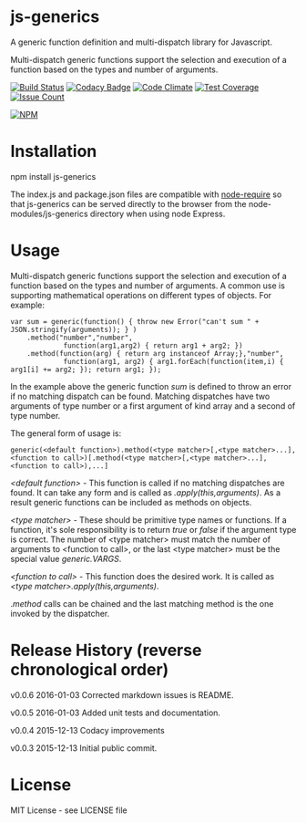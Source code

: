 # js-generics
A generic function definition and multi-dispatch library for Javascript.

Multi-dispatch generic functions support the selection and execution of a function based on the types and number of arguments.


[![Build Status](https://travis-ci.org/anywhichway/js-generics.svg)](https://travis-ci.org/anywhichway/js-generics)
[![Codacy Badge](https://api.codacy.com/project/badge/grade/9fa47bc000d84db4b1336fc61e38fb58)](https://www.codacy.com/app/syblackwell/js-generics)
[![Code Climate](https://codeclimate.com/github/anywhichway/js-generics/badges/gpa.svg)](https://codeclimate.com/github/anywhichway/js-generics)
[![Test Coverage](https://codeclimate.com/github/anywhichway/js-generics/badges/coverage.svg)](https://codeclimate.com/github/anywhichway/js-generics/coverage)
[![Issue Count](https://codeclimate.com/github/anywhichway/js-generics/badges/issue_count.svg)](https://codeclimate.com/github/anywhichway/js-generics)

[![NPM](https://nodei.co/npm/jovial.png?downloads=true&downloadRank=true&stars=true)](https://nodei.co/npm/<js-generics>/)


# Installation

npm install js-generics

The index.js and package.json files are compatible with [node-require](http://www.github.com/anywhichway/joqular) so that js-generics can be served directly to the browser from the node-modules/js-generics directory when using node Express.

# Usage

Multi-dispatch generic functions support the selection and execution of a function based on the types and number of arguments. A common use is supporting mathematical operations on different types of objects. For example:

```
var sum = generic(function() { throw new Error("can't sum " + JSON.stringify(arguments)); } )
	.method("number","number",
			 function(arg1,arg2) { return arg1 + arg2; })
	.method(function(arg) { return arg instanceof Array;},"number",
			 function(arg1, arg2) { arg1.forEach(function(item,i) { arg1[i] += arg2; }); return arg1; });
```

In the example above the generic function *sum* is defined to throw an error if no matching dispatch can be found. Matching dispatches have two arguments of type number or a first argument of kind array and a second of type number.

The general form of usage is:

```
generic(<default function>).method(<type matcher>[,<type matcher>...],<function to call>)[.method(<type matcher>[,<type matcher>...],<function to call>),...]
```

*\<default function\>* - This function is called if no matching dispatches are found. It can take any form and is called as *<default function>.apply(this,arguments)*. As a result generic functions can be included as methods on objects.

*\<type matcher\>* - These should be primitive type names or functions. If a function, it's sole responsibility is to return *true* or *false* if the argument type is correct. The number of \<type matcher\> must match the number of arguments to \<function to call\>, or the last \<type matcher\> must be the special value *generic.VARGS*.

*\<function to call\>* - This function does the desired work. It is called as *\<type matcher\>.apply(this,arguments)*.

.*method* calls can be chained and the last matching method is the one invoked by the dispatcher.

# Release History (reverse chronological order)

v0.0.6 2016-01-03 Corrected markdown issues is README.

v0.0.5 2016-01-03 Added unit tests and documentation.

v0.0.4 2015-12-13 Codacy improvements

v0.0.3 2015-12-13 Initial public commit.

# License

MIT License - see LICENSE file
